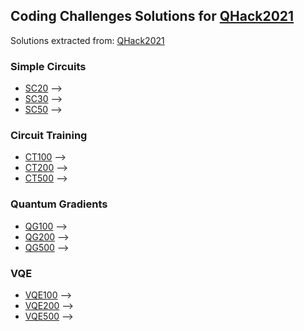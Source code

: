 ## Coding Challenges Solutions for [QHack2021](https://github.com/XanaduAI/QHack2021)
Solutions extracted from: [QHack2021](https://github.com/co9olguy/QHack2021)
### Simple Circuits
* [SC20](QML_Challenges/simple_circuits_20_template/problem.pdf) -->
* [SC30](QML_Challenges/simple_circuits_30_template/problem.pdf) -->
* [SC50](QML_Challenges/simple_circuits_50_template/problem.pdf) -->
### Circuit Training
* [CT100](QML_Challenges/circuit_training_100_template/problem.pdf) --> 
* [CT200](QML_Challenges/circuit_training_200_template/problem.pdf) -->
* [CT500](QML_Challenges/circuit_training_500_template/problem.pdf) -->
### Quantum Gradients
* [QG100](QML_Challenges/quantum_gradients_100_template/problem.pdf) -->
* [QG200](QML_Challenges/quantum_gradients_200_template/problem.pdf) -->
* [QG500](QML_Challenges/quantum_gradients_500_template/problem.pdf) -->
### VQE
* [VQE100](QML_Challenges/vqe_100_template/problem.pdf) -->
* [VQE200](QML_Challenges/vqe_200_template/problem.pdf) -->
* [VQE500](QML_Challenges/vqe_500_template/problem.pdf) -->